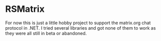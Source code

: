 # RSMatrix

For now this is just a little hobby project to support the matrix.org chat protocol in .NET.
I tried several libraries and got none of them to work as they were all still in beta or abandoned.

